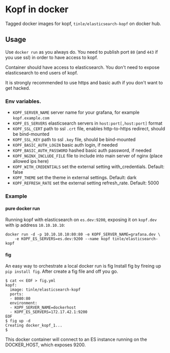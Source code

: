 # Kopf in docker

Tagged docker images for kopf, `tinle/elasticsearch-kopf` on docker hub.

## Usage

Use `docker run` as you always do. You need to publish port `80`
(and `443` if you use ssl) in order to have access to kopf.

Container should have access to elasticsearch. You don't
need to expose elasticsearch to end users of kopf.

It is strongly recommended to use https and basic auth
if you don't want to get hacked.

### Env variables.

* `KOPF_SERVER_NAME` server name for your grafana, for example `kopf.example.com`
* `KOPF_ES_SERVERS` elasticsearch servers in `host:port[,host:port]` format
* `KOPF_SSL_CERT` path to ssl `.crt` file, enables http-to-https redirect, should be bind-mounted
* `KOPF_SSL_KEY` path to ssl `.key` file, should be bind-mounted
* `KOPF_BASIC_AUTH_LOGIN` basic auth login, if needed
* `KOPF_BASIC_AUTH_PASSWORD` hashed basic auth password, if needed
* `KOPF_NGINX_INCLUDE_FILE` file to include into main server of nginx (place allowed ips here)
* `KOPF_WITH_CREDENTIALS` set the external setting with_credentials. Default: false
* `KOPF_THEME` set the theme in external settings. Default: dark
* `KOPF_REFRESH_RATE` set the external setting refresh_rate. Default: 5000

### Example

#### pure docker run

Running kopf with elasticsearch on `es.dev:9200`,
exposing it on `kopf.dev` with ip address `10.10.10.10`:

```
docker run -d -p 10.10.10.10:80:80 -e KOPF_SERVER_NAME=grafana.dev \
    -e KOPF_ES_SERVERS=es.dev:9200 --name kopf tinle/elasticsearch-kopf
```
#### fig

An easy way to orchestrate a local docker run is fig
Install fig by fireing up ```pip install fig```.
After create a fig file and off you go. 
```
$ cat << EOF > fig.yml
kopf:
  image: tinle/elasticsearch-kopf
  ports:
  - 8080:80
  environment:
  - KOPF_SERVER_NAME=dockerhost
  - KOPF_ES_SERVERS=172.17.42.1:9200
EOF
$ fig up -d
Creating docker_kopf_1...
$
```
This docker container will connect to an ES instance running on the DOCKER_HOST, which exposes 9200.
